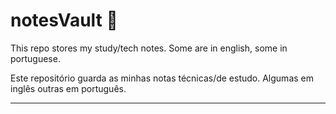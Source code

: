 # notesVault 📖



This repo stores my study/tech notes. Some are in english, some in portuguese.

Este repositório guarda as minhas notas técnicas/de estudo. Algumas em inglês outras em português.

---

